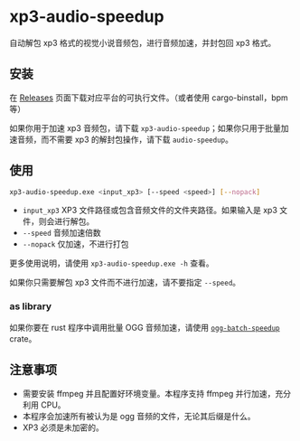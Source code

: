 # xp3-audio-speedup

自动解包 xp3 格式的视觉小说音频包，进行音频加速，并封包回 xp3 格式。

## 安装

在 [Releases](https://github.com/lxl66566/xp3-audio-speedup/releases) 页面下载对应平台的可执行文件。（或者使用 cargo-binstall，bpm 等）

如果你用于加速 xp3 音频包，请下载 `xp3-audio-speedup`；如果你只用于批量加速音频，而不需要 xp3 的解封包操作，请下载 `audio-speedup`。

## 使用

```sh
xp3-audio-speedup.exe <input_xp3> [--speed <speed>] [--nopack]
```

- `input_xp3` XP3 文件路径或包含音频文件的文件夹路径。如果输入是 xp3 文件，则会进行解包。
- `--speed` 音频加速倍数
- `--nopack` 仅加速，不进行打包

更多使用说明，请使用 `xp3-audio-speedup.exe -h` 查看。

如果你只需要解包 xp3 文件而不进行加速，请不要指定 `--speed`。

### as library

如果你要在 rust 程序中调用批量 OGG 音频加速，请使用 [`ogg-batch-speedup`](./ogg-batch-speedup/README.zh-CN.md) crate。

## 注意事项

- 需要安装 ffmpeg 并且配置好环境变量。本程序支持 ffmpeg 并行加速，充分利用 CPU。
- 本程序会加速所有被认为是 ogg 音频的文件，无论其后缀是什么。
- XP3 必须是未加密的。
